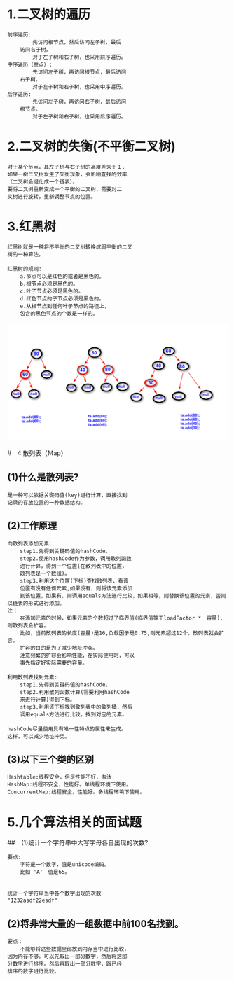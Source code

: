 # 1.二叉树的遍历

	前序遍历:
			先访问根节点，然后访问左子树，最后
		访问右子树。
			对于左子树和右子树，也采用前序遍历。
	中序遍历（重点）:
			先访问左子树，再访问根节点，最后访问
		右子树。
			对于左子树和右子树，也采用中序遍历。
	后序遍历:
			先访问左子树，再访问右子树，最后访问
		根节点。
			对于左子树和右子树，也采用后序遍历。

# 2.二叉树的失衡(不平衡二叉树)

	对于某个节点，其左子树与右子树的高度差大于１.
	如果一树二叉树发生了失衡现象，会影响查找的效率
	（二叉树会退化成一个链表）。
	要将二叉树重新变成一个平衡的二叉树，需要对二
	叉树进行旋转，重新调整节点的位置。

# 3.红黑树
	红黑树就是一种将不平衡的二叉树转换成弱平衡的二叉
	树的一种算法。

	红黑树的规则:
		a.节点可以是红色的或者是黑色的。
		b.根节点必须是黑色的。
		c.叶子节点必须是黑色的。
		d.红色节点的子节点必须是黑色的。
		e.从根节点到任何叶子节点的路径上，
		包含的黑色节点的个数是一样的。

![](redTree.png)

#　4.散列表（Ｍap）
## (1)什么是散列表?
	是一种可以依据关键码值(key)进行计算，直接找到
	记录的存放位置的一种数据结构。

## (2)工作原理

	向散列表添加元素:
		step1.先得到关键码值的hashCode。
		step2.使用hashCode作为参数，调用散列函数
		进行计算，得到一个位置(在散列表中的位置，
		散列表是一个数组)。
		step3.利用这个位置(下标)查找散列表，看该
		位置有没有任何元素,如果没有，则将该元素添加
		到该位置，如果有，则调用equals方法进行比较，如果相等，则替换该位置的元素，否则以链表的形式进行添加。
	注：	
		在添加元素的时候，如果元素的个数超过了临界值(临界值等于loadFactor *　容量),则散列表会扩容。
		比如，当前散列表的长度(容量)是16,负载因子是0.75,则元素超过12个，散列表就会扩容。
		扩容的目的是为了减少地址冲突。
		注意频繁的扩容会影响性能，在实际使用时，可以
		事先指定好实际需要的容量。

	利用散列表找到元素:
		step1.先得到关键码值的hashCode。
		step2.利用散列函数计算(需要利用hashCode
		来进行计算)得到下标。
		step3.利用该下标找到散列表中的散列桶，然后
		调用equals方法进行比较，找到对应的元素。

	hashCode尽量使用具有唯一性特点的属性来生成。
	这样，可以减少地址冲突。

## (3)以下三个类的区别
	Hashtable:线程安全，但是性能不好，淘汰
	HashMap:线程不安全，性能好。单线程环境下使用。
	ConcurrentMap:线程安全，性能好。多线程环境下使用。

# 5.几个算法相关的面试题
##　(1)统计一个字符串中大写字母各自出现的次数?
	
	要点:
		字符是一个数字，值是unicode编码。
		比如 'A'　值是65。


	统计一个字符串当中各个数字出现的次数
	"1232asdf22esdf"

## (2)将非常大量的一组数据中前100名找到。

	要点：
		不能够将这些数据全部放到内存当中进行比较，
	因为内存不够。可以先取出一部分数字，然后将这部
	分数字进行排序。然后再取出一部分数字，跟已经
	排序的数字进行比较。
	







		
	



	
